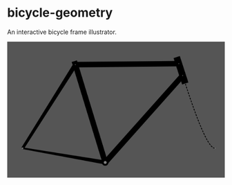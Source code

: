 # bicycle-geometry

An interactive bicycle frame illustrator.

![screenshot](assets/screenshot.png)
